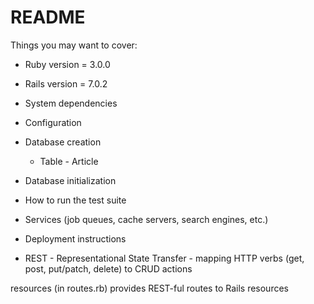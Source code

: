 # README


Things you may want to cover:

* Ruby version = 3.0.0

* Rails version = 7.0.2

* System dependencies

* Configuration

* Database creation
  * Table - Article

* Database initialization

* How to run the test suite

* Services (job queues, cache servers, search engines, etc.)

* Deployment instructions

* REST - Representational State Transfer - mapping HTTP verbs (get, post, put/patch, delete) to CRUD actions

resources (in routes.rb) provides REST-ful routes to Rails resources
